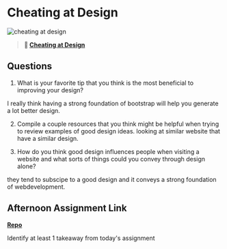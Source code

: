 # Cheating at Design

![cheating at design](https://bcw.blob.core.windows.net/public/img/courses/5247609446691139)

> **📖 [Cheating at Design](https://codeworksacademy.com/fs-student-guide/resources/wk1/04-Cheating-at-Design)**

## Questions

1. What is your favorite tip that you think is the most beneficial to improving your design?

I really think having a strong foundation of bootstrap will help you generate a lot better design. 

2. Compile a couple resources that you think might be helpful when trying to review examples of good design ideas.
looking at similar website that have a similar design. 


3. How do you think good design influences people when visiting a website and what sorts of things could you convey through design alone?

they tend to subscipe to a good design and it conveys a strong foundation of webdevelopment.

## Afternoon Assignment Link

**[Repo](https://github.com/Avillegas419/den-of-greek)**

Identify at least 1 takeaway from today's assignment
